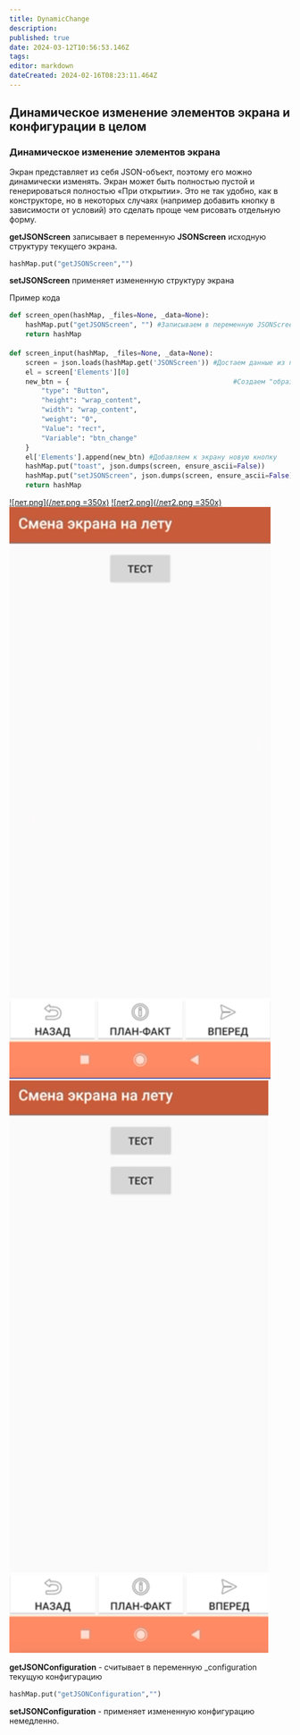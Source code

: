 ```yaml
---
title: DynamicChange
description: 
published: true
date: 2024-03-12T10:56:53.146Z
tags: 
editor: markdown
dateCreated: 2024-02-16T08:23:11.464Z
---
```


## Динамическое изменение элементов экрана и конфигурации в целом
### Динамическое изменение элементов экрана
Экран представляет из себя JSON-объект, поэтому его можно динамически изменять. Экран может быть полностью пустой и генерироваться полностью «При открытии». Это не так удобно, как в конструкторе, но в некоторых случаях (например добавить кнопку в зависимости от условий) это сделать проще чем рисовать отдельную форму.

**getJSONScreen** записывает в переменную **JSONScreen** исходную структуру текущего экрана. 
```Python
hashMap.put("getJSONScreen","")
```
**setJSONScreen** применяет измененную структуру экрана

Пример кода
```Python
def screen_open(hashMap, _files=None, _data=None):
    hashMap.put("getJSONScreen", "") #Записываем в переменную JSONScreen текущий экран
    return hashMap

def screen_input(hashMap, _files=None, _data=None):
    screen = json.loads(hashMap.get('JSONScreen')) #Достаем данные из переменной JSONScreen
    el = screen['Elements'][0] 
    new_btn = {											#Создаем "образ" новой кнопки
        "type": "Button",
        "height": "wrap_content",
        "width": "wrap_content",
        "weight": "0",
        "Value": "тест",
        "Variable": "btn_change"
    }
    el['Elements'].append(new_btn) #Добавляем к экрану новую кнопку
    hashMap.put("toast", json.dumps(screen, ensure_ascii=False))
    hashMap.put("setJSONScreen", json.dumps(screen, ensure_ascii=False)) #Присваиваем к экрану новый вид
    return hashMap
```
[![лет.png](/лет.png =350x)](/лет.png)
[![лет2.png](/лет2.png =350x)](/лет2.png)
![лет.png](/лет.png)
![лет2.png](/лет2.png)


**getJSONConfiguration** - считывает в переменную _configuration текущую конфигурацию 
```Python
hashMap.put("getJSONConfiguration","")
```
**setJSONConfiguration** - применяет измененную конфигурацию немедленно.
